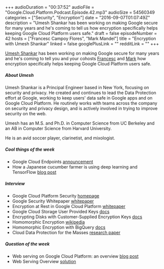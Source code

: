 +++
audioDuration = "00:37:52"
audioFile = "Google.Cloud.Platform.Podcast.Episode.42.mp3"
audioSize = 54560349
categories = ["Security", "Encryption"]
date = "2016-09-07T01:07:49Z"
description = "Umesh Shankar has been working on making Google secure for many years and he's coming to tell us how encryption specifically helps keeping Google Cloud Platform users safe."
draft = false
episodeNumber = 42
hosts = ["Francesc Campoy Flores", "Mark Mandel"]
title = "Encryption with Umesh Shankar"
linked = false
googlePlusLink = ""
redditLink = ""
+++

[Umesh Shankar](http://research.google.com/pubs/author14566.html) has been
working on making Google secure for many years and he's coming to tell you
and your cohosts [Francesc](https://twitter.com/francesc) and
[Mark](https://twitter.com/neurotic) how encryption specifically helps
keeping Google Cloud Platform users safe.

<!--more-->

##### About Umesh

Umesh Shankar is a Principal Engineer based in New York, focusing on security
and privacy. He created and continues to lead the Data Protection effort at
Google, working to keep users' data safe in Google apps and on Google Cloud
Platform. He routinely works with teams across the company on security and
privacy design, and is actively involved in trying to improve security on
the web.

Umesh has an M.S. and Ph.D. in Computer Science from UC Berkeley and an AB
in Computer Science from Harvard University.

He is an avid soccer player, clarinetist, and mixologist.

##### Cool things of the week

- Google Cloud Endpoints [announcement](https://cloudplatform.googleblog.com/2016/09/manage-your-APIs-with-Google-Cloud-Endpoints.html)
- How a Japanese cucumber farmer is using deep learning and TensorFlow [blog post](https://cloud.google.com/blog/big-data/2016/08/how-a-japanese-cucumber-farmer-is-using-deep-learning-and-tensorflow)

##### Interview

- Google Cloud Platform Security [homepage](https://cloud.google.com/security)
- Google Security Whitepaper [whitepaper](https://cloud.google.com/security/whitepaper)
- Encryption at Rest in Google Cloud Platform [whitepaper](https://cloud.google.com/security/encryption-at-rest/)
- Google Cloud Storage User Provided Keys [docs](https://cloud.google.com/storage/docs/gsutil/addlhelp/SupplyingYourOwnEncryptionKeys)
- Encrypting Disks with Customer-Supplied Encryption Keys [docs](https://cloud.google.com/compute/docs/disks/customer-supplied-encryption)
- Homomorphic Encryption [wikipedia](https://en.wikipedia.org/wiki/Homomorphic_encryption)
- Homomorphic Encryption with BigQuery [docs](https://github.com/google/encrypted-bigquery-client/blob/master/tutorial.md)
- Cloud Data Protection for the Masses [research paper](http://research.google.com/pubs/pub37672.html)

##### Question of the week

- Web serving on Google Cloud Platform: an overview [blog post](https://cloudplatform.googleblog.com/2016/09/web-serving-on-Google-Cloud-Platform-an-overview.html)
- Web Serving Overview [solution](https://cloud.google.com/solutions/web-serving-overview)
